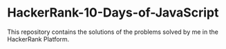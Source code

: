 # HackerRank-10-Days-of-JavaScript
This repository contains the solutions of the problems solved by me in the HackerRank Platform.
